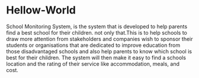 # Hellow-World
School Monitoring System, is the system that is developed to help parents find a best school for their children. not only that.This is to help schools to draw more attention from stakeholders and companies wish to sponsor their students or organisations that are dedicated to improve education from those disadvantaged schools and also help parents to know which school is best for their children. The system will then make it easy to find a schools location and the rating of their service like accommodation, meals, and cost.
